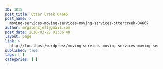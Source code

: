 ```yaml
---
ID: 1815
post_title: Otter Creek 04665
post_name: >
  moving-services-moving-services-moving-services-ottercreek-04665
author: mrgabonijeff@gmail.com
post_date: 2018-03-28 01:36:48
layout: page
link: >
  http://localhost/wordpress/moving-services-moving-services-moving-services-ottercreek-04665/
published: true
tags: [ ]
categories: [ ]
---
```

